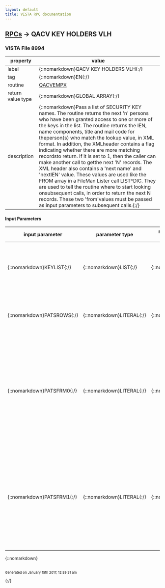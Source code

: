 ```yaml
---
layout: default
title: VISTA RPC documentation
---
```




## [RPCs](TableOfContent.md) &#8594; QACV KEY HOLDERS VLH 



### VISTA File 8994 


 property | value 
--- | --- 
 label | {::nomarkdown}QACV KEY HOLDERS VLH{:/}
 tag | {::nomarkdown}EN{:/}
 routine | [QACVEMPX](http://code.osehra.org/dox/Routine_QACVEMPX_source.html)
 return value type | {::nomarkdown}GLOBAL ARRAY{:/}
 description | {::nomarkdown}Pass a list of SECURITY KEY names. The routine returns the next 'n' persons who have been granted access to one or more of the keys in the list. The routine returns the IEN, name components, title and mail code for theperson(s) who match the lookup value, in XML format. In addition, the XMLheader contains a flag indicating whether there are more matching recordsto return. If it is set to 1, then the caller can make another call to getthe next 'N' records. The XML header also contains a 'next name' and 'nextIEN' value. These values are used like the FROM array in a FileMan Lister call LIST^DIC. They are used to tell the routine where to start looking onsubsequent calls, in order to return the next N records. These two 'from'values must be passed as input parameters to subsequent calls.{:/}

#### Input Parameters

| input parameter | parameter type | maximum data length | required | description | 
| --- | --- | --- | --- | --- | 
| {::nomarkdown}KEYLIST{:/} | {::nomarkdown}LIST{:/} | {::nomarkdown}30{:/} | {::nomarkdown}true{:/} | {::nomarkdown}An array containing names of one or more SECURITY KEYS in the VistA system. The array looks like LIST(N)=KEYNAME where N is a integer.{:/} | 
| {::nomarkdown}PATSROWS{:/} | {::nomarkdown}LITERAL{:/} | {::nomarkdown}12{:/} | {::nomarkdown}true{:/} | {::nomarkdown}Number of employees to return in each call. If not passed, the defaultvalue will be the next 10 matching employees.{:/} | 
| {::nomarkdown}PATSFRM0{:/} | {::nomarkdown}LITERAL{:/} | {::nomarkdown}35{:/} | {::nomarkdown}true{:/} | {::nomarkdown}On the first call to this RPC, this parameter should be set to the emptystring \\. On subsequent calls to find more matches to the same lookup value, the parameter must be set to the \patsFrom0\ attribute value fromthe XML document output by the previous call. The attribute will contain the starting NAME value for the next search.{:/} | 
| {::nomarkdown}PATSFRM1{:/} | {::nomarkdown}LITERAL{:/} | {::nomarkdown}35{:/} | {::nomarkdown}true{:/} | {::nomarkdown}On the first call to this RPC, this parameter should be set to the emptystring \\. On subsequent calls to find more matches to the same lookup value, the parameter must be set to the \patsFrom1\ attribute value fromthe XML document output by the previous call. The attribute will contain the starting IEN value for the next search.{:/} | 

{::nomarkdown} <br/><br/><p style="font-size: 11px">Generated on January 15th 2017, 12:59:51 am</p>{:/}
